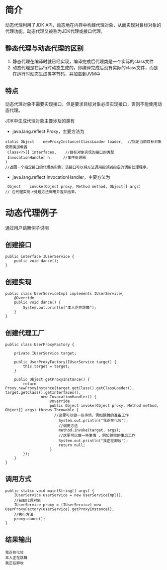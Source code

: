 # 简介
动态代理利用了JDK API，动态地在内存中构建代理对象，从而实现对目标对象的代理功能。动态代理又被称为JDK代理或接口代理。

## 静态代理与动态代理的区别
1. 静态代理在编译时就已经实现，编译完成后代理类是一个实际的class文件
2. 动态代理是在运行时动态生成的，即编译完成后没有实际的class文件，而是在运行时动态生成类字节码，并加载到JVM中

## 特点
动态代理对象不需要实现接口，但是要求目标对象必须实现接口，否则不能使用动态代理。

JDK中生成代理对象主要涉及的类有

- java.lang.reflect Proxy，主要方法为
```
static Object    newProxyInstance(ClassLoader loader,  //指定当前目标对象使用类加载器
 Class<?>[] interfaces,    //目标对象实现的接口的类型
 InvocationHandler h      //事件处理器
) 
//返回一个指定接口的代理类实例，该接口可以将方法调用指派到指定的调用处理程序。
```
-  java.lang.reflect InvocationHandler，主要方法为
```
 Object    invoke(Object proxy, Method method, Object[] args) 
// 在代理实例上处理方法调用并返回结果。
```
# 动态代理例子
通过用户跳舞例子说明

## 创建接口
```
public interface IUserService {
	public void dance();
}
```

## 创建实现
```
public class UserServiceImpl implements IUserService{
	@Override
	public void dance() {
		System.out.println("本人正在跳舞");
	}
}
```

## 创建代理工厂
```
public class UserProxyFactory {

	private IUserService target;
	
	public UserProxyFactory(IUserService target) {
		this.target = target;
	}
	
	public Object getProxyInstance() {
		return Proxy.newProxyInstance(target.getClass().getClassLoader(), target.getClass().getInterfaces(),
                new InvocationHandler() {
		            @Override
		            public Object invoke(Object proxy, Method method, Object[] args) throws Throwable {
		              //这里可以做一些事情，例如跳舞的准备工作
		        		System.out.println("我正在化妆");
		        		//调用方法
		        		method.invoke(target, args);
		        		//这里可以做一些事情 ，例如跳完的事后工作
		        		System.out.println("我正在卸妆");
		                return null;
		            }
        });
	}
}
```

## 调用方式
```
public static void main(String[] args) {
    IUserService userService = new UserServiceImpl();
    //获取代理对象
    IUserService proxy = (IUserService) new UserProxyFactory(userService).getProxyInstance();
    //执行方法
    proxy.dance();
}
```

## 结果输出
```
我正在化妆
本人正在跳舞
我正在卸妆
```
